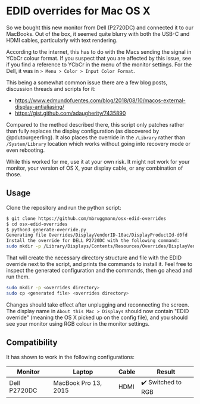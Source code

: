# EDID overrides for Mac OS X

So we bought this new monitor from Dell (P2720DC) and connected it to our
MacBooks. Out of the box, it seemed quite blurry with both the USB-C and HDMI
cables, particularly with text rendering.

According to the internet, this has to do with the Macs sending the signal in
YCbCr colour format. If you suspect that you are affected by this issue, see if
you find a reference to YCbCr in the menu of the monitor settings. For the Dell,
it was in `> Menu > Color > Input Color Format`.

This being a somewhat common issue there are a few blog posts, discussion
threads and scripts for it:

* https://www.edmundofuentes.com/blog/2018/08/10/macos-external-display-antialiasing/
* https://gist.github.com/adaugherity/7435890

Compared to the method described there, this script only patches rather than
fully replaces the display configuration (as discovered by @pdutourgeerling).
It also places the override in the `/Library` rather than `/System/Library`
location which works without going into recovery mode or even rebooting.

While this worked for me, use it at your own risk. It might not work for your
monitor, your version of OS X, your display cable, or any combination of those.

## Usage

Clone the repository and run the python script:
```bash
$ git clone https://github.com/mbruggmann/osx-edid-overrides
$ cd osx-edid-overrides
$ python3 generate-override.py
Generating file Overrides/DisplayVendorID-10ac/DisplayProductId-d0fd
Install the override for DELL P2720DC with the following command:
sudo mkdir -p /Library/Displays/Contents/Resources/Overrides/DisplayVendorID-10ac && sudo cp /Users/username/github/osx-edid-overrides/Overrides/DisplayVendorID-10ac/DisplayProductId-d0fd /Library/Displays/Contents/Resources/Overrides/DisplayVendorID-10ac/DisplayProductId-d0fd
```

That will create the necessary directory structure and file with the EDID
override next to the script, and prints the commands to install it. Feel free to
inspect the generated configuration and the commands, then go ahead and run them.
```bash
sudo mkdir -p <overrides directory>
sudo cp <generated file> <overrides directory>
```

Changes should take effect after unplugging and reconnecting the screen. The
display name in `About this Mac > Displays` should now contain "EDID override"
(meaning the OS X picked up on the config file), and you should see your monitor
using RGB colour in the monitor settings.

## Compatibility

It has shown to work in the following configurations:

| Monitor         | Laptop               | Cable   | Result                             |
| --------------- | -------------------- | ------- | ---------------------------------- |
| Dell P2720DC    | MacBook Pro 13, 2015 | HDMI    | :heavy_check_mark: Switched to RGB |
